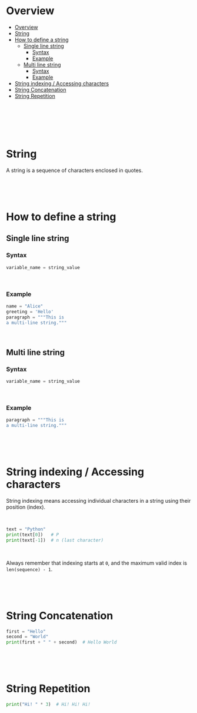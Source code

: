# Overview

- [Overview](#overview)
- [String](#string)
- [How to define a string](#how-to-define-a-string)
  - [Single line string](#single-line-string)
    - [Syntax](#syntax)
    - [Example](#example)
  - [Multi line string](#multi-line-string)
    - [Syntax](#syntax-1)
    - [Example](#example-1)
- [String indexing / Accessing characters](#string-indexing--accessing-characters)
- [String Concatenation](#string-concatenation)
- [String Repetition](#string-repetition)

&nbsp;

&nbsp;

&nbsp;

# String

A string is a sequence of characters enclosed in quotes.

&nbsp;

&nbsp;

# How to define a string

## Single line string

### Syntax

```py
variable_name = string_value
```

&nbsp;

### Example

```py
name = "Alice"
greeting = 'Hello'
paragraph = """This is
a multi-line string."""
```

&nbsp;

## Multi line string

### Syntax

```py
variable_name = string_value
```

&nbsp;

### Example

```py
paragraph = """This is
a multi-line string."""
```

&nbsp;

&nbsp;

# String indexing / Accessing characters

String indexing means accessing individual characters in a string using their position (index).

&nbsp;

```py
text = "Python"
print(text[0])   # P
print(text[-1])  # n (last character)
```

&nbsp;

Always remember that indexing starts at `0`, and the maximum valid index is `len(sequence) - 1`.

&nbsp;

&nbsp;

# String Concatenation

```py
first = "Hello"
second = "World"
print(first + " " + second)  # Hello World
```

&nbsp;

&nbsp;

# String Repetition

```py
print("Hi! " * 3)  # Hi! Hi! Hi!
```

&nbsp;

&nbsp;

&nbsp;
